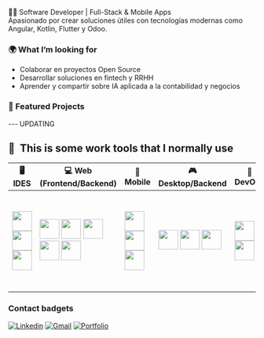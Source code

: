 👨‍💻 Software Developer | Full-Stack & Mobile Apps  
Apasionado por crear soluciones útiles con tecnologías modernas como Angular, Kotlin, Flutter y Odoo. 


### 🌍 What I’m looking for
- Colaborar en proyectos Open Source  
- Desarrollar soluciones en fintech y RRHH  
- Aprender y compartir sobre IA aplicada a la contabilidad y negocios  



### 📂 Featured Projects
--- UPDATING



<h2> 🚀 &nbsp;This is some work tools that I normally use</h2>

| 🖥️ IDES | 💻 Web (Frontend/Backend) | 📱 Mobile | 🎮 Desktop/Backend | 💾 DevOps | 🛢 Databases | 🖌 Design | ☁ Cloud |
|---------|---------------------------|-----------|-------------------|-----------|--------------|-----------|---------|
| <img src="https://cdn.jsdelivr.net/gh/devicons/devicon/icons/vscode/vscode-original.svg" width="40"/> <img src="https://cdn.jsdelivr.net/gh/devicons/devicon/icons/intellij/intellij-original.svg" width="40"/> <img src="https://cdn.jsdelivr.net/gh/devicons/devicon/icons/androidstudio/androidstudio-original.svg" width="40"/> | <img src="https://cdn.jsdelivr.net/gh/devicons/devicon/icons/javascript/javascript-original.svg" width="40"/> <img src="https://cdn.jsdelivr.net/gh/devicons/devicon/icons/typescript/typescript-original.svg" width="40"/> <img src="https://cdn.jsdelivr.net/gh/devicons/devicon/icons/angular/angular-original.svg" width="40"/> <img src="https://cdn.jsdelivr.net/gh/devicons/devicon/icons/nestjs/nestjs-plain.svg" width="40"/> <img src="https://cdn.jsdelivr.net/gh/devicons/devicon/icons/nodejs/nodejs-original.svg" width="40"/> | <img src="https://cdn.jsdelivr.net/gh/devicons/devicon/icons/dart/dart-original.svg" width="40"/> <img src="https://cdn.jsdelivr.net/gh/devicons/devicon/icons/flutter/flutter-original.svg" width="40"/> <img src="https://cdn.jsdelivr.net/gh/devicons/devicon/icons/kotlin/kotlin-original.svg" width="40"/> | <img src="https://cdn.jsdelivr.net/gh/devicons/devicon/icons/java/java-original.svg" width="40"/> <img src="https://cdn.jsdelivr.net/gh/devicons/devicon/icons/spring/spring-original.svg" width="40"/> <img src="https://cdn.jsdelivr.net/gh/devicons/devicon/icons/python/python-original.svg" width="40"/> | <img src="https://cdn.jsdelivr.net/gh/devicons/devicon/icons/bash/bash-original.svg" width="40"/> <img src="https://cdn.jsdelivr.net/gh/devicons/devicon/icons/docker/docker-original.svg" width="40"/> | <img src="https://cdn.jsdelivr.net/gh/devicons/devicon/icons/mysql/mysql-original.svg" width="40"/> <img src="https://cdn.jsdelivr.net/gh/devicons/devicon/icons/postgresql/postgresql-original.svg" width="40"/> <img src="https://cdn.jsdelivr.net/gh/devicons/devicon/icons/sqlite/sqlite-original.svg" width="40"/> | <img src="https://cdn.jsdelivr.net/gh/devicons/devicon/icons/bootstrap/bootstrap-original.svg" width="40"/> <img src="https://cdn.jsdelivr.net/gh/devicons/devicon/icons/css3/css3-original.svg" width="40"/> | <img src="https://cdn.jsdelivr.net/gh/devicons/devicon/icons/googlecloud/googlecloud-original.svg" width="40"/> <img src="https://cdn.jsdelivr.net/gh/devicons/devicon/icons/mongodb/mongodb-original.svg" width="40"/> <img src="https://cdn.jsdelivr.net/gh/devicons/devicon/icons/mongoose/mongoose-original.svg" width="40"/> <img src="https://cdn.jsdelivr.net/gh/devicons/devicon/icons/firebase/firebase-plain.svg" width="40"/> <img src="https://cdn.jsdelivr.net/gh/devicons/devicon/icons/amazonwebservices/amazonwebservices-original.svg" width="40"/> |


### Contact badgets
[![Linkedin](https://img.shields.io/badge/LinkedIn-blue?logo=linkedin&logoColor=white)](www.linkedin.com/in/ruben-m-b-2b212219a)
[![Gmail](https://img.shields.io/badge/Email-red?logo=gmail&logoColor=white)](mailto:rubenm1386@gmail.com)
[![Portfolio](https://img.shields.io/badge/Portfolio-000?logo=firefox&logoColor=white)](https://tusitio.com)

